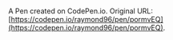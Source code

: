 # 

A Pen created on CodePen.io. Original URL: [https://codepen.io/raymond96/pen/pormvEQ](https://codepen.io/raymond96/pen/pormvEQ).


